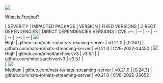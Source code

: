 [![](https://raw.githubusercontent.com/jfrog/frogbot/master/resources/vulnerabilitiesBanner.png)](https://github.com/jfrog/frogbot#readme)

[What is Frogbot?](https://github.com/jfrog/frogbot#readme)

| SEVERITY | IMPACTED PACKAGE | VERSION | FIXED VERSIONS | DIRECT DEPENDENCIES | DIRECT DEPENDENCIES VERSIONS | CVE
:--: | -- | -- | -- | -- | :--: | -- | ![](https://raw.githubusercontent.com/jfrog/frogbot/master/resources/highSeverity.png)<br>    High | github.com/nats-io/nats-streaming-server | v0.21.0 | [0.24.1] | github.com/nats-io/nats-streaming-server | v0.21.0 | CVE-2022-24450 | ![](https://raw.githubusercontent.com/jfrog/frogbot/master/resources/highSeverity.png)<br>    High | github.com/mholt/archiver/v3 | v3.5.1 |  | github.com/mholt/archiver/v3 | v3.5.1 |  
| ![](https://raw.githubusercontent.com/jfrog/frogbot/master/resources/mediumSeverity.png)<br>  Medium | github.com/nats-io/nats-streaming-server | v0.21.0 | [0.24.3] | github.com/nats-io/nats-streaming-server | v0.21.0 | CVE-2022-26652 